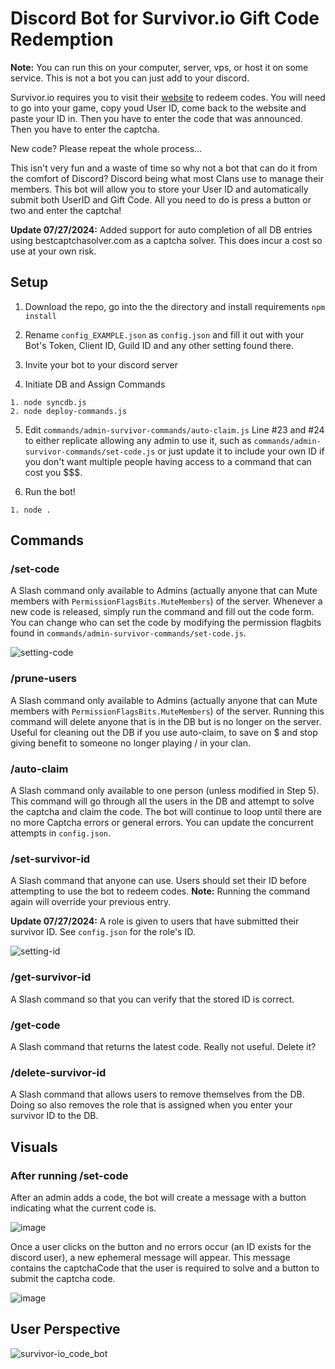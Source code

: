 # Discord Bot for Survivor.io Gift Code Redemption
**Note:** You can run this on your computer, server, vps, or host it on some service. This is not a bot you can just add to your discord.

Survivor.io requires you to visit their [website](https://gift.survivorio.com/) to redeem codes.
You will need to go into your game, copy youd User ID, come back to the website and paste your ID in.
Then you have to enter the code that was announced.
Then you have to enter the captcha.

New code? Please repeat the whole process...

This isn't very fun and a waste of time so why not a bot that can do it from the comfort of Discord?
Discord being what most Clans use to manage their members.
This bot will allow you to store your User ID and automatically submit both UserID and Gift Code.
All you need to do is press a button or two and enter the captcha!

**Update 07/27/2024:** Added support for auto completion of all DB entries using bestcaptchasolver.com as a captcha solver. This does incur a cost so use at your own risk.

## Setup

1. Download the repo, go into the the directory and install requirements
```npm install```

2. Rename `config_EXAMPLE.json` as `config.json` and fill it out with your Bot's Token, Client ID, Guild ID and any other setting found there.

3. Invite your bot to your discord server

4. Initiate DB and Assign Commands

```
1. node syncdb.js
2. node deploy-commands.js 
```

5. Edit `commands/admin-survivor-commands/auto-claim.js` Line #23 and #24 to either replicate allowing any admin to use it, such as `commands/admin-survivor-commands/set-code.js` or just update it to include your own ID if you don't want multiple people having access to a command that can cost you $$$.

6. Run the bot!
```
1. node .
```

## Commands

### /set-code
A Slash command only available to Admins (actually anyone that can Mute members with `PermissionFlagsBits.MuteMembers`) of the server. Whenever a new code is released, simply run the command and fill out the code form. You can change who can set the code by modifying the permission flagbits found in `commands/admin-survivor-commands/set-code.js`.

![setting-code](https://github.com/Mercyfulsin/survivor.io_code_bot/assets/16928058/81a90db2-9e31-4f3c-9335-bc1fc7141e83)

### /prune-users
A Slash command only available to Admins (actually anyone that can Mute members with `PermissionFlagsBits.MuteMembers`) of the server. Running this command will delete anyone that is in the DB but is no longer on the server. Useful for cleaning out the DB if you use auto-claim, to save on $ and stop giving benefit to someone no longer playing / in your clan.

### /auto-claim
A Slash command only available to one person (unless modified in Step 5). This command will go through all the users in the DB and attempt to solve the captcha and claim the code. The bot will continue to loop until there are no more Captcha errors or general errors. You can update the concurrent attempts in `config.json`.

### /set-survivor-id
A Slash command that anyone can use. Users should set their ID before attempting to use the bot to redeem codes.
**Note:** Running the command again will override your previous entry.

**Update 07/27/2024:** A role is given to users that have submitted their survivor ID. See `config.json` for the role's ID.

![setting-id](https://github.com/Mercyfulsin/survivor.io_code_bot/assets/16928058/f021aed7-aa98-40c4-88eb-6610994bfe0c)

### /get-survivor-id
A Slash command so that you can verify that the stored ID is correct.

### /get-code
A Slash command that returns the latest code. Really not useful. Delete it?

### /delete-survivor-id
A Slash command that allows users to remove themselves from the DB. Doing so also removes the role that is assigned when you enter your survivor ID to the DB.

## Visuals

### After running /set-code
After an admin adds a code, the bot will create a message with a button indicating what the current code is.

![image](https://github.com/Mercyfulsin/survivor.io_code_bot/assets/16928058/7ac7b761-c7ed-4f93-ac12-c1116efa89fd)

Once a user clicks on the button and no errors occur (an ID exists for the discord user), a new ephemeral message will appear.
This message contains the captchaCode that the user is required to solve and a button to submit the captcha code.

![image](https://github.com/Mercyfulsin/survivor.io_code_bot/assets/16928058/663d9ea8-37a5-4833-8841-6d6889418c31)

## User Perspective

![survivor-io_code_bot](https://github.com/Mercyfulsin/survivor.io_code_bot/assets/16928058/6fceacba-669b-440a-9c21-7937e3bbb7f7)
